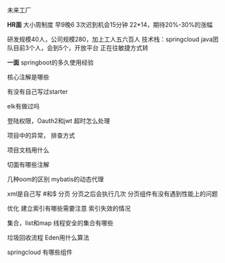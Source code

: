 未来工厂

**HR面**
大小周制度 早9晚6  3次迟到机会15分钟
22*14，期待20%-30%的涨幅

研发规模40人，公司规模280，加上工人五六百人
技术栈：springcloud 
java团队目前3个人，会到5个，开放平台
正在往敏捷方式转



**一面**
springboot的多久使用经验

核心注解是哪些

有没有自己写过starter


elk有做过吗

登陆权限，Oauth2和jwt
超时怎么处理

项目中的异常，
排查方式

项目文档用什么

切面有哪些注解

几种oom的区别
mybatis的动态代理

xml是自己写
#和$
分页
分页之后会执行几次
分页组件有没有遇到性能上的问题

优化
建立索引有哪些需要注意
索引失效的情况


集合，list和map
线程安全的集合有哪些



垃圾回收流程
Eden用什么算法

springcloud
有哪些组件

